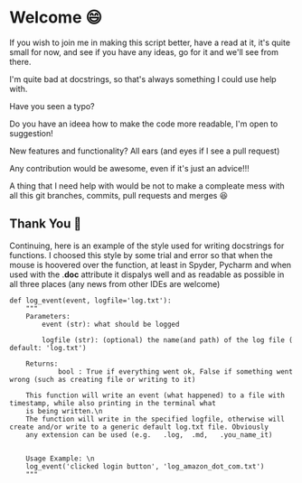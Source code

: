 # Welcome  :smile:

If you wish to join me in making this script better, have a read at it, it's quite small for now, and see if you have any ideas, go for it and we'll see from there.

I'm quite bad at docstrings, so that's always something I could use help with.

Have you seen a typo?

Do you have an ideea how to make the code more readable, I'm open to suggestion!

New features and functionality? All ears (and eyes if I see a pull request)

Any contribution would be awesome, even if it's just an advice!!!

A thing that I need help with would be not to make a compleate mess with all this git branches, commits, pull requests and merges 😆

## Thank You :hugs:


Continuing, here is an example of the style used for writing docstrings for functions. I choosed this style by some trial and error so that when the mouse is hoovered over the function, at least in Spyder, Pycharm and when used with the .__doc__  attribute it dispalys well and as readable as possible in all three places (any news from other IDEs are welcome)

    
    def log_event(event, logfile='log.txt'):
        """
        Parameters:
            event (str): what should be logged

            logfile (str): (optional) the name(and path) of the log file ( default: 'log.txt')

        Returns:
                bool : True if everything went ok, False if something went wrong (such as creating file or writing to it)

        This function will write an event (what happened) to a file with timestamp, while also printing in the terminal what
        is being written.\n
        The function will write in the specified logfile, otherwise will create and/or write to a generic default log.txt file. Obviously
        any extension can be used (e.g.   .log,  .md,   .you_name_it)


        Usage Example: \n
        log_event('clicked login button', 'log_amazon_dot_com.txt')
        """
